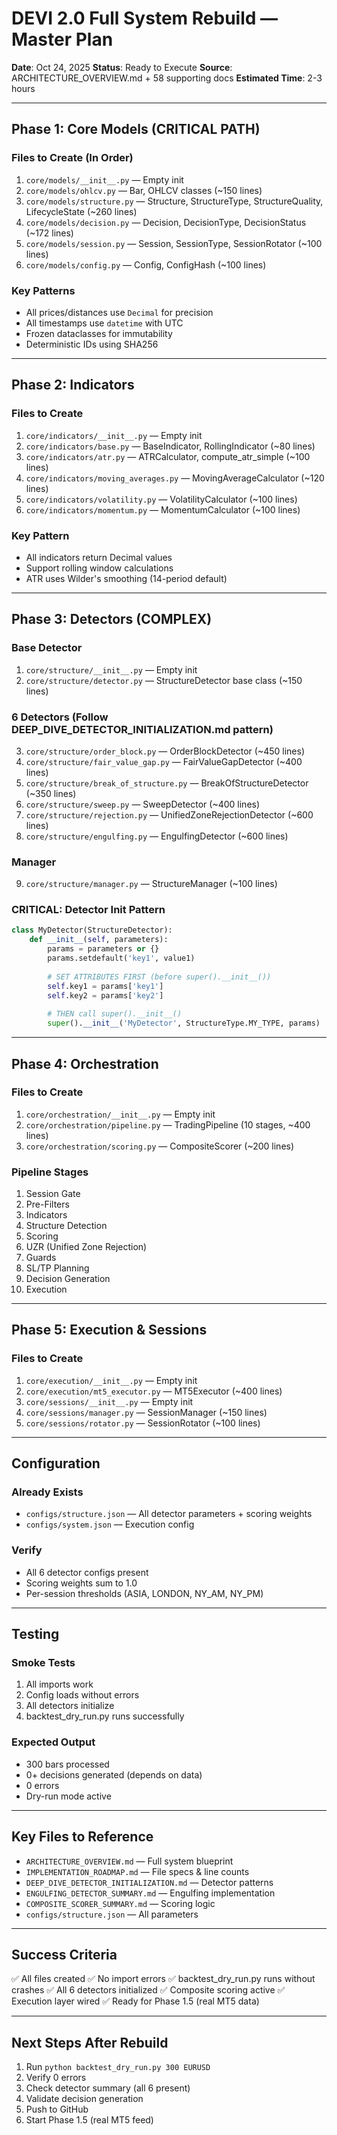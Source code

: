 # DEVI 2.0 Full System Rebuild — Master Plan

**Date**: Oct 24, 2025
**Status**: Ready to Execute
**Source**: ARCHITECTURE_OVERVIEW.md + 58 supporting docs
**Estimated Time**: 2-3 hours

---

## Phase 1: Core Models (CRITICAL PATH)

### Files to Create (In Order)
1. `core/models/__init__.py` — Empty init
2. `core/models/ohlcv.py` — Bar, OHLCV classes (~150 lines)
3. `core/models/structure.py` — Structure, StructureType, StructureQuality, LifecycleState (~260 lines)
4. `core/models/decision.py` — Decision, DecisionType, DecisionStatus (~172 lines)
5. `core/models/session.py` — Session, SessionType, SessionRotator (~100 lines)
6. `core/models/config.py` — Config, ConfigHash (~100 lines)

### Key Patterns
- All prices/distances use `Decimal` for precision
- All timestamps use `datetime` with UTC
- Frozen dataclasses for immutability
- Deterministic IDs using SHA256

---

## Phase 2: Indicators

### Files to Create
1. `core/indicators/__init__.py` — Empty init
2. `core/indicators/base.py` — BaseIndicator, RollingIndicator (~80 lines)
3. `core/indicators/atr.py` — ATRCalculator, compute_atr_simple (~100 lines)
4. `core/indicators/moving_averages.py` — MovingAverageCalculator (~120 lines)
5. `core/indicators/volatility.py` — VolatilityCalculator (~100 lines)
6. `core/indicators/momentum.py` — MomentumCalculator (~100 lines)

### Key Pattern
- All indicators return Decimal values
- Support rolling window calculations
- ATR uses Wilder's smoothing (14-period default)

---

## Phase 3: Detectors (COMPLEX)

### Base Detector
1. `core/structure/__init__.py` — Empty init
2. `core/structure/detector.py` — StructureDetector base class (~150 lines)

### 6 Detectors (Follow DEEP_DIVE_DETECTOR_INITIALIZATION.md pattern)
3. `core/structure/order_block.py` — OrderBlockDetector (~450 lines)
4. `core/structure/fair_value_gap.py` — FairValueGapDetector (~400 lines)
5. `core/structure/break_of_structure.py` — BreakOfStructureDetector (~350 lines)
6. `core/structure/sweep.py` — SweepDetector (~400 lines)
7. `core/structure/rejection.py` — UnifiedZoneRejectionDetector (~600 lines)
8. `core/structure/engulfing.py` — EngulfingDetector (~600 lines)

### Manager
9. `core/structure/manager.py` — StructureManager (~100 lines)

### CRITICAL: Detector Init Pattern
```python
class MyDetector(StructureDetector):
    def __init__(self, parameters):
        params = parameters or {}
        params.setdefault('key1', value1)
        
        # SET ATTRIBUTES FIRST (before super().__init__())
        self.key1 = params['key1']
        self.key2 = params['key2']
        
        # THEN call super().__init__()
        super().__init__('MyDetector', StructureType.MY_TYPE, params)
```

---

## Phase 4: Orchestration

### Files to Create
1. `core/orchestration/__init__.py` — Empty init
2. `core/orchestration/pipeline.py` — TradingPipeline (10 stages, ~400 lines)
3. `core/orchestration/scoring.py` — CompositeScorer (~200 lines)

### Pipeline Stages
1. Session Gate
2. Pre-Filters
3. Indicators
4. Structure Detection
5. Scoring
6. UZR (Unified Zone Rejection)
7. Guards
8. SL/TP Planning
9. Decision Generation
10. Execution

---

## Phase 5: Execution & Sessions

### Files to Create
1. `core/execution/__init__.py` — Empty init
2. `core/execution/mt5_executor.py` — MT5Executor (~400 lines)
3. `core/sessions/__init__.py` — Empty init
4. `core/sessions/manager.py` — SessionManager (~150 lines)
5. `core/sessions/rotator.py` — SessionRotator (~100 lines)

---

## Configuration

### Already Exists
- `configs/structure.json` — All detector parameters + scoring weights
- `configs/system.json` — Execution config

### Verify
- All 6 detector configs present
- Scoring weights sum to 1.0
- Per-session thresholds (ASIA, LONDON, NY_AM, NY_PM)

---

## Testing

### Smoke Tests
1. All imports work
2. Config loads without errors
3. All detectors initialize
4. backtest_dry_run.py runs successfully

### Expected Output
- 300 bars processed
- 0+ decisions generated (depends on data)
- 0 errors
- Dry-run mode active

---

## Key Files to Reference

- `ARCHITECTURE_OVERVIEW.md` — Full system blueprint
- `IMPLEMENTATION_ROADMAP.md` — File specs & line counts
- `DEEP_DIVE_DETECTOR_INITIALIZATION.md` — Detector patterns
- `ENGULFING_DETECTOR_SUMMARY.md` — Engulfing implementation
- `COMPOSITE_SCORER_SUMMARY.md` — Scoring logic
- `configs/structure.json` — All parameters

---

## Success Criteria

✅ All files created
✅ No import errors
✅ backtest_dry_run.py runs without crashes
✅ All 6 detectors initialized
✅ Composite scoring active
✅ Execution layer wired
✅ Ready for Phase 1.5 (real MT5 data)

---

## Next Steps After Rebuild

1. Run `python backtest_dry_run.py 300 EURUSD`
2. Verify 0 errors
3. Check detector summary (all 6 present)
4. Validate decision generation
5. Push to GitHub
6. Start Phase 1.5 (real MT5 feed)
